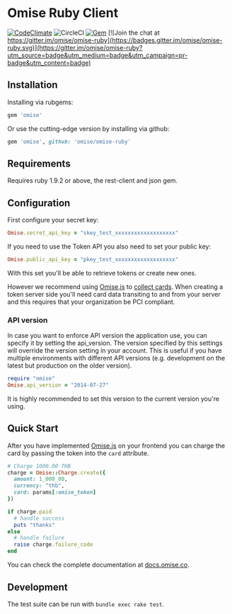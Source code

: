 # Omise Ruby Client

[![CodeClimate](https://img.shields.io/codeclimate/github/omise/omise-ruby.svg?style=flat)](https://codeclimate.com/github/omise/omise-ruby)
![CircleCI](https://img.shields.io/circleci/project/omise/omise-ruby.svg?style=flat)
[![Gem](https://img.shields.io/gem/v/omise.svg?style=flat)](https://rubygems.org/gems/omise)
[![Join the chat at https://gitter.im/omise/omise-ruby](https://badges.gitter.im/omise/omise-ruby.svg)](https://gitter.im/omise/omise-ruby?utm_source=badge&utm_medium=badge&utm_campaign=pr-badge&utm_content=badge)

## Installation

Installing via rubgems:

```ruby
gem 'omise'
```

Or use the cutting-edge version by installing via github:

```ruby
gem 'omise', github: 'omise/omise-ruby'
```

## Requirements

Requires ruby 1.9.2 or above, the rest-client and json gem.

## Configuration

First configure your secret key:

```ruby
Omise.secret_api_key = "skey_test_xxxxxxxxxxxxxxxxxxx"
```

If you need to use the Token API you also need to set your public key:

```ruby
Omise.public_api_key = "pkey_test_xxxxxxxxxxxxxxxxxxx"
```

With this set you'll be able to retrieve tokens or create new ones.

However we recommend using [Omise.js](https://github.com/omise/omise.js) to
[collect cards](https://www.omise.co/collecting-card-information). When creating a token server side you'll need card data
transiting to and from your server and this requires that your organization be
PCI compliant.

### API version

In case you want to enforce API version the application use, you can specify it
by setting the api_version. The version specified by this settings will override
the version setting in your account. This is useful if you have multiple
environments with different API versions (e.g. development on the latest but
production on the older version).

```ruby
require "omise"
Omise.api_version = "2014-07-27"
```

It is highly recommended to set this version to the current version
you're using.

## Quick Start

After you have implemented [Omise.js](https://gitub.com/omise/omise.js) on your
frontend you can charge the card by passing the token into the `card` attribute.

```ruby
# Charge 1000.00 THB
charge = Omise::Charge.create({
  amount: 1_000_00,
  currency: "thb",
  card: params[:omise_token]
})

if charge.paid
  # handle success
  puts "thanks"
else
  # handle failure
  raise charge.failure_code
end
```

You can check the complete documentation at
[docs.omise.co](https://docs.omise.co/).

## Development

The test suite can be run with `bundle exec rake test`.

